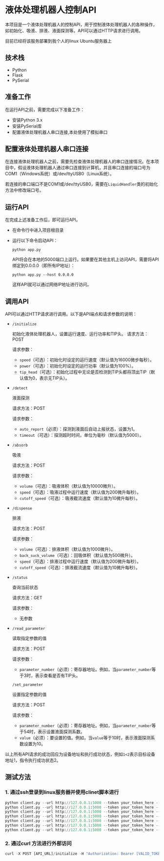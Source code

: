 # 液体处理机器人控制API

本项目是一个液体处理机器人的控制API，用于控制液体处理机器人的各种操作，如初始化、吸液、排液、液面探测等。API可以通过HTTP请求进行调用。

目前已经将该服务部署到我个人的linux Ubuntu服务器上

## 技术栈

- Python
- Flask
- PySerial

## 准备工作

在运行API之前，需要完成以下准备工作：

- 安装Python 3.x
- 安装PySerial库
- 配置液体处理机器人串口连接,本处使用了模拟串口

## 配置液体处理机器人串口连接

在连接液体处理机器人之前，需要先检查液体处理机器人的串口连接情况。在本项目中，假设液体处理机器人通过串口连接到计算机，并且串口连接的端口号为COM1（Windows系统）或/dev/ttyUSB0（Linux系统）。

若连接的串口端口不是COM1或/dev/ttyUSB0，需要在`LiquidHandler`类的初始化方法中修改端口号。

## 运行API

在完成上述准备工作后，即可运行API。

- 在命令行中进入项目根目录
- 运行以下命令启动API：

  ```
  python app.py
  ```

  API将会在本地的5000端口上运行。如果要在其他主机上访问API，需要将API绑定到0.0.0.0（即所有IP地址）：

  ```
  python app.py --host 0.0.0.0
  ```

  这样API就可以通过网络IP地址进行访问。

## 调用API

API可以通过HTTP请求进行调用。以下是API端点和请求参数的说明：

- `/initialize`

  初始化液体处理机器人，设置运行速度、运行功率和TIP头。
  请求方法：POST

  请求参数：

  - `speed`（可选）：初始化时设定的运行速度（默认值为16000微步每秒）。
  - `power`（可选）：初始化时设定的运行功率（默认值为100%）。
  - `tip_head`（可选）：初始化过程中无论是否检测到TIP头都将顶出TIP（默认值为0，表示无TIP头）。
- `/detect`

  液面探测

  请求方法：POST

  请求参数：

  - `auto_report`（必须）：探测到液面后自动上报状态，设置为1。
  - `timeout`（可选）：探测超时时间，单位为毫秒（默认值为5000）。
- `/absorb`

  吸液

  请求方法：POST

  请求参数：

  - `volume`（可选）：吸液体积（默认值为10000微升）。
  - `speed`（可选）：吸液过程中运行速度（默认值为200微升每秒）。
  - `cutoff_speed`（可选）：吸液截流速度（默认值为10微升每秒）。
- `/dispense`

  排液

  请求方法：POST

  请求参数：

  - `volume`（可选）：排液体积（默认值为1000微升）。
  - `back_suck_volume`（可选）：回吸体积（默认值为500微升）。
  - `speed`（可选）：排液过程中运行速度（默认值为200微升每秒）。
  - `cutoff_speed`（可选）：排液截流速度（默认值为10微升每秒）。
- `/status`

  查询当前状态

  请求方法：GET

  请求参数：

  - 无参数
- `/read_parameter`

  读取指定参数的值

  请求方法：POST

  请求参数：

  - `parameter_number`（必须）：寄存器地址。例如，当`parameter_number`等于3时，表示查看是否有TIP头。

  `/set_parameter`

  设置指定参数的值

  请求方法：POST

  请求参数：

  - `parameter_number`（必须）：寄存器地址。例如，当`parameter_number`等于54时，表示设置液面探测系数。
  - `value`（必须）：要设置的值。例如，当`value`等于10时，表示液面探测系数设置为10。

以上所有API请求的成功回应为设备地址和执行成功状态，例如`1<2`表示目标设备地址1，指令执行成功状态2。

## 测试方法

### 1. 通过ssh登录到linux服务器并使用clinet脚本进行

```python
python client.py --url http://127.0.0.1:5000 --token your_token_here --path initialize --speed 15000 --power 100 --tip_head 0
python client.py --url http://127.0.0.1:5000 --token your_token_here --path absorb --volume 10000 --speed 200 --cutoff_speed 10
python client.py --url http://127.0.0.1:5000 --token your_token_here --path dispense --volume 1000 --back_suck_volume 500 --speed 200 --cutoff_speed 100
python client.py --url http://127.0.0.1:5000 --token your_token_here --path detect --auto_report_status 1 --timeout 5000
python client.py --url http://127.0.0.1:5000 --token your_token_here --path status
python client.py --url http://127.0.0.1:5000 --token your_token_here --path read_parameter --parameter_number 3
python client.py --url http://127.0.0.1:5000 --token your_token_here --path set_parameter --parameter_number 54 --value 10
```

### 2. 通过curl 方法进行外部访问

```python
curl -X POST [API_URL]/initialize -H "Authorization: Bearer [VALID_TOKEN]" -d "speed=16000&power=100&tip_head=0"

```
